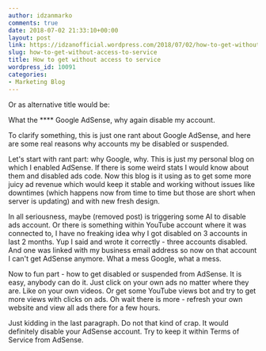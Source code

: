 ```yaml
---
author: idzanmarko
comments: true
date: 2018-07-02 21:33:10+00:00
layout: post
link: https://idzanofficial.wordpress.com/2018/07/02/how-to-get-without-access-to-service/
slug: how-to-get-without-access-to-service
title: How to get without access to service
wordpress_id: 10091
categories:
- Marketing Blog
---
```


Or as alternative title would be:

What the **** Google AdSense, why again disable my account.

To clarify something, this is just one rant about Google AdSense, and here are some real reasons why accounts my be disabled or suspended.<!-- more -->

Let's start with rant part: why Google, why. This is just my personal blog on which I enabled AdSense. If there is some weird stats I would know about them and disabled ads code. Now this blog is it using as to get some more juicy ad revenue which would keep it stable and working without issues like downtimes (which happens now from time to time but those are short when server is updating) and with new fresh design.

In all seriousness, maybe (removed post) is triggering some AI to disable ads account. Or there is something within YouTube account where it was connected to, I have no freaking idea why I got disabled on 3 accounts in last 2 months. Yup I said and wrote it correctly - three accounts disabled. And one was linked with my business email address so now on that account I can't get AdSense anymore. What a mess Google, what a mess.

Now to fun part - how to get disabled or suspended from AdSense. It is easy, anybody can do it. Just click on your own ads no matter where they are. Like on your own videos. Or get some YouTube views bot and try to get more views with clicks on ads. Oh wait there is more - refresh your own website and view all ads there for a few hours.

Just kidding in the last paragraph. Do not that kind of crap. It would definitely disable your AdSense account. Try to keep it within Terms of Service from AdSense.
